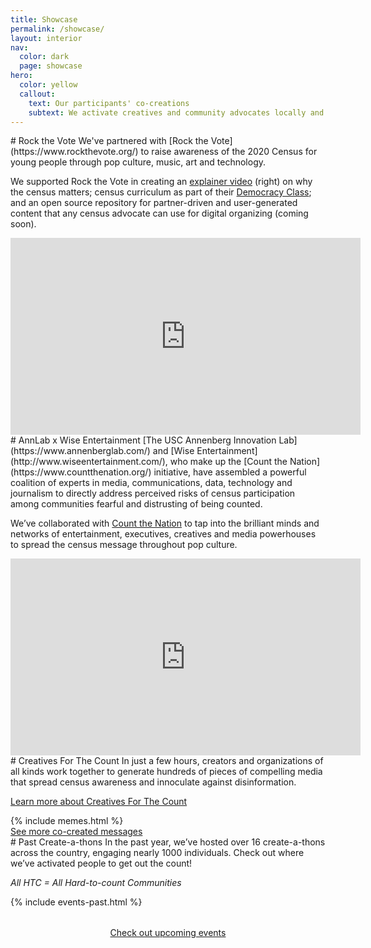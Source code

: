 ```yaml
---
title: Showcase
permalink: /showcase/
layout: interior
nav:
  color: dark
  page: showcase
hero:
  color: yellow
  callout:
    text: Our participants' co-creations
    subtext: We activate creatives and community advocates locally and nationally to co-create compelling content that engages everyday people about the importance of the 2020 Census.
---
```

<div id="partner-01" class="usa-section usa-content usa-grid featured-partner">
<div class="usa-width-five-twelfths" markdown="1">
# Rock the Vote
We've partnered with [Rock the Vote](https://www.rockthevote.org/) to raise awareness of the 2020 Census for young people through pop culture, music, art and technology.

We supported Rock the Vote in creating an [explainer video](https://www.youtube.com/watch?v=HMaaH6Suf98) (right) on why the census matters; census curriculum as part of their [Democracy Class](https://www.rockthevote.org/resources/democracy-class/); and an open source repository for partner-driven and user-generated content that any census advocate can use for digital organizing (coming soon).
</div>
<div class="usa-width-seven-twelfths">
<iframe width="560" height="315" src="https://www.youtube.com/embed/HMaaH6Suf98" frameborder="0" allow="accelerometer; autoplay; encrypted-media; gyroscope; picture-in-picture" allowfullscreen></iframe>
</div>
</div>

<div id="partner-02">
<div class="usa-section usa-content usa-grid featured-partner">
<div class="usa-width-five-twelfths" markdown="1">
# AnnLab x Wise Entertainment
[The USC Annenberg Innovation Lab](https://www.annenberglab.com/) and [Wise Entertainment](http://www.wiseentertainment.com/), who make up the [Count the Nation](https://www.countthenation.org/) initiative, have assembled a powerful coalition of experts in media, communications, data, technology and journalism to directly address perceived risks of census participation among communities fearful and distrusting of being counted.

We’ve collaborated with [Count the Nation](https://www.countthenation.org/) to tap into the brilliant minds and networks of entertainment, executives, creatives and media powerhouses to spread the census message throughout pop culture.
</div>
<div class="usa-width-seven-twelfths">
<iframe width="560" height="315" src="https://www.youtube.com/embed/zEg0uw51eDQ" frameborder="0" allow="accelerometer; autoplay; encrypted-media; gyroscope; picture-in-picture" allowfullscreen></iframe>
</div>
</div>
</div>

<div id="cftc">
<div class="usa-section usa-content usa-grid">
<div class="usa-width-one-half"  markdown="1">
# Creatives For The Count
In just a few hours, creators and organizations of all kinds work together to generate hundreds of pieces of compelling media that spread census awareness and innoculate against disinformation.

[Learn more about Creatives For The Count]({{site.baseurl}}/get-involved/attend-a-create-a-thon/)
</div>
</div>

<div class="usa-grid">
  <div class="usa-width-one-whole">
    {% include memes.html %}
    <div class="button-wrapper">
    <a class="usa-button usa-button-big usa-button-primary" href="http://www.creativesforthecount.org/" target="_blank">See more co-created messages</a>
    </div>
  </div>
</div>
</div>

<div id="past-events">
<div class="usa-section usa-content usa-grid">
<div class="usa-width-one-half"  markdown="1">
# Past Create-a-thons
In the past year, we’ve hosted over 16 create-a-thons across the country, engaging nearly 1000 individuals. Check out where we’ve activated people to get out the count!

_All HTC = All Hard-to-count Communities_
</div>
</div>
<div class="usa-grid">
{% include events-past.html %}
<div class="usa-width-one-whole" style="text-align:center;margin-top:2rem;">
  <a class="usa-button usa-button-big usa-button-secondary" href="{{site.baseurl}}/get-involved/attend-a-create-a-thon/" target="_blank">Check out upcoming events</a>
</div>
</div>
</div>
